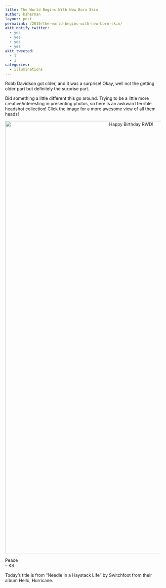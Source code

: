 ```yaml
---
title: The World Begins With New Born Skin
author: ksherman
layout: post
permalink: /2010/the-world-begins-with-new-born-skin/
aktt_notify_twitter:
  - yes
  - yes
  - yes
  - yes
aktt_tweeted:
  - 1
  - 1
categories:
  - illuminations
---
```

Robb Davidson got older, and it was a surprise! Okay, well not the getting older part but definitely the surprise part.

Did something a little different this go around. Trying to be a little more creative/interesting in presenting photos, so here is an awkward terrible headshot collection! Click the image for a more awesome view of all them heads!

<p style="text-align: center;">
  <a href="https://s3-us-west-2.amazonaws.com/assets.kshermphoto.com/2010PostsImages/07-JULY/071910_BDayCollage.jpg"><img class="aligncenter" src="https://s3-us-west-2.amazonaws.com/assets.kshermphoto.com/2010PostsImages/07-JULY/071910_BDayCollage.jpg" alt="Happy Birthday RWD!" width="800" height="1400" /></a>
</p>

Peace  
&#8211; KS

Today&#8217;s title is from &#8220;Needle in a Haystack Life&#8221; by Switchfoot from their album Hello, Hurricane.